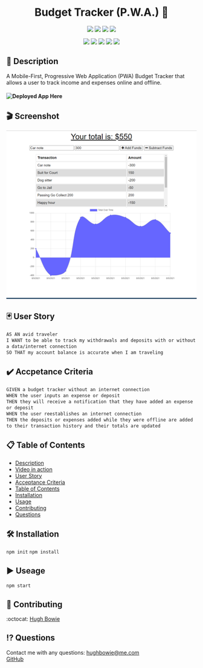 <h1 align="center"> Budget Tracker (P.W.A.) 🚀</h1>

<p align="center">
    <img src="https://img.shields.io/github/repo-size/hugh-bowie/budget-tracker" />
    <img src="https://img.shields.io/github/languages/top/hugh-bowie/budget-tracker"  />
    <img src="https://img.shields.io/github/issues/hugh-bowie/budget-tracker" />
    <img src="https://img.shields.io/github/last-commit/hugh-bowie/budget-tracker" >
</p>
<p align="center">
    <img src="https://img.shields.io/badge/javascript-yellow" />
    <img src="https://img.shields.io/badge/express-orange" />
    <img src="https://img.shields.io/badge/MongoDB-blue"  />
    <img src="https://img.shields.io/badge/mongoose-red"  />
    <img src="https://img.shields.io/badge/indexedDB-blue"  />
</p>

## 📓 Description

A Mobile-First, Progressive Web Application (PWA) Budget Tracker that allows a user to track income and expenses online and offline.

#### ![Deployed App Here](https://hb-budget-tracker.herokuapp.com/)

## 🎬 Screenshot

![budget-tracker](./public/assets/budget-tracker.PNG)

## 🃏 User Story

```
AS AN avid traveler
I WANT to be able to track my withdrawals and deposits with or without a data/internet connection
SO THAT my account balance is accurate when I am traveling
```

## ✔️ Accpetance Criteria

```
GIVEN a budget tracker without an internet connection
WHEN the user inputs an expense or deposit
THEN they will receive a notification that they have added an expense or deposit
WHEN the user reestablishes an internet connection
THEN the deposits or expenses added while they were offline are added to their transaction history and their totals are updated
```

## 📋 Table of Contents

- [Description](#description)
- [Video in action](video)
- [User Story](#user-story)
- [Acceptance Criteria](#acceptance-criteria)
- [Table of Contents](#table-of-contents)
- [Installation](#installation)
- [Usage](#usage)
- [Contributing](#contributing)
- [Questions](#questions)

## 🛠 Installation

`npm init`
`npm install`

## ▶️ Useage

`npm start`

## 🍻 Contributing

:octocat: [Hugh Bowie](https://github.com/hugh-bowie)

## ⁉️ Questions

Contact me with any questions: [hughbowie@me.com](mailto:hughbowie@me.com)<br />[GitHub](https://github.com/hugh-bowie)<br />
